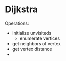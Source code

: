 # Dijkstra

Operations:
- initialize unvisiteds
  - enumerate vertices
- get neighbors of vertex
- get vertex distance
- 

